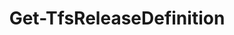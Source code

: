 ﻿---
title: Get-TfsReleaseDefinition
breadcrumbs: [ "Pipeline", "ReleaseManagement" ]
parent: "Pipeline.ReleaseManagement"
description: "Gets information from one or more release definitions in a team project. "
remarks: 
parameterSets: 
  "_All_": [  ] 
  "__AllParameterSets": 
parameters: 
inputs: 
outputs: 
  - type: "Microsoft.VisualStudio.Services.ReleaseManagement.WebApi.ReleaseDefinition" 
    description: 
notes: 
relatedLinks: 
  - text: "Online Version:" 
    uri: "https://tfscmdlets.dev/docs/cmdlets/Pipeline/ReleaseManagement/Get-TfsReleaseDefinition"
aliases: 
examples: 
---
